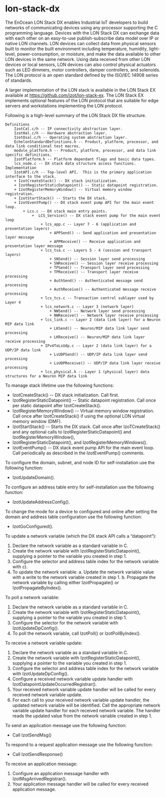 # lon-stack-dx
The EnOcean LON Stack DX enables Industrial IoT developers to build networks of communicating devices using any processor supporting the C programming language. Devices with the LON Stack DX can exchange data with each other on an easy-to-use publish-subscribe data model over IP or native LON channels. LON devices can collect data from physical sensors built to monitor the built environment including temperature, humidity, light-level, power-consumption, or moisture, and make the data available to other LON devices in the same network. Using data received from other LON devices or local sensors, LON devices can also control physical actuators such as LED dimmers, motor controllers, damper controllers, and solenoids. The LON protocol is an open standard defined by the ISO/IEC 14908 series of standards.

A larger implementation of the LON stack is available in the LON Stack EX available at https://github.com/izot/lon-stack-ex.  The LON Stack EX implements optional features of the LON protocol that are suitable for edge servers and workstations implementing the LON protocol.  

Following is a high-level summary of the LON Stack DX file structure.

    Definitions
        IzotCal.c/h -- IP connectivity abstraction layer.
        IzotHal.c/h -- Hardware abstraction layer.
        IzotOsal.c/h -- Operating system abstraction layer.
        EchelonStandardDefinitions.h -- Product, platform, processor, and data link conditional test macros.
        module_platform.h -- Product, platform, processor, and data link specific definitions.
        IzotPlatform.h -- Platform dependant flags and basic data types.
        lcs_node.c -- DX stack data structure access functions.
    Implementation
        IzotAPI.c/h -- Top-level API.  This is the primary application interface to the stack.
        + IzotCreateStack() -- DX stack initialization.
        + IzotRegisterStaticDatapoint() -- Static datapoint registration. 
        + IzotRegisterMemoryWindow() -- Virtual memory window registration. 
        + IzotStartStack() -- Starts the DX stack. 
        + IzotEventPump() -- DX stack event pump API for the main event loop. 
            + Lcs.c -- DX stack main entry points. 
                +  LCS_Service() -- DX stack event pump for the main event loop
                    + lcs_app.c -- Layer 7 - 6 (application and presentation layers)
                        + APPSend() -- Send application and presentation layer message
                        + APPReceive() -- Receive application and presentation layer message
                    + lcs_tsa.c -- Layers 5 - 4 (session and transport layers)
                        + SNSend() -- Session layer send processing
                        + SNReceive() -- Session layer receive processing
                        + TPSend() -- Transport layer send processing
                        + TPReceive() -- Transport layer receive processing
                        + AuthSend() -- Authenticated message send processing
                        + AuthReceive() -- Authenticated message receive processing
                    + lcs_tcs.c -- Transaction control sublayer used by Layer 4
                    + lcs_network.c -- Layer 3 (network layer)
                        + NWSend() -- Network layer send processing
                        + NWReceive() -- Network layer receive processing
                    + lcs_link.c -- Layer 2 (data link layer) for a Neuron MIP data link
                        + LKSend() -- Neuron/MIP data link layer send processing 
                        + LKReceive() -- Neuron/MIP data link layer receive processing
                    + IPv4ToLsUdp.c -- Layer 2 (data link layer) for a UDP/IP data link
                        + LsUDPSend() -- UDP/IP data link layer send processing 
                        + LsUDPReceive() -- UDP/IP data link layer receive processing
                    + lcs_physical.h -- Layer 1 (physical layer) data structures for a Neuron MIP data link

To manage stack lifetime use the following functions:
* IzotCreateStack() -- DX stack initialization.  Call first.
* IzotRegisterStaticDatapoint() -- Static datapoint registration.  Call once per static datapoint after IzotCreateStack().
* IzotRegisterMemoryWindow() -- Virtual memory window registration.  Call once after IzotCreateStack() if using the optional LON virtual memory window (DMF).
* IzotStartStack() -- Starts the DX stack.  Call once after IzoTCreateStack() and any optional calls to IzotRegisterStaticDatapoint() and IzotRegisterMemoryWindow(), 
* IzotRegisterStaticDatapoint(), and IzotRegisterMemoryWindows().
* IzotEventPump() -- DX stack event pump API for the main event loop.  Call periodically as described in the IzotEventPump() comments.

To configure the domain, subnet, and node ID for self-installation use the following function:
* IzotUpdateDomain().

To configure an address table entry for self-installation use the following function:
* IzotUpdateAddressConfig().

To change the mode for a device to configured and online after setting the domain and address table configuration use the following function:
* IzotGoConfigured().

To update a network variable (which the DX stack API calls a “datapoint”):
1.	Declare the network variable as a standard variable in C.
2.	Create the network variable with IzotRegisterStaticDatapoint(), supplying a pointer to the variable you created in step 1.
3.	Configure the selector and address table index for the network variable with c).
4.	To update the network variable:
a.	Update the network variable value with a write to the network variable created in step 1.
b.	Propagate the network variable by calling either IzotPropagate() or IzotPropagateByIndex(). 

To poll a network variable:
1.	Declare the network variable as a standard variable in C.
2.	Create the network variable with IzotRegisterStaticDatapoint(), supplying a pointer to the variable you created in step 1.
3.	Configure the selector for the network variable with IzotUpdateDpConfig().
4.	To poll the network variable, call IzotPoll() or IzotPollByIndex().

To receive a network variable update:
1.	Declare the network variable as a standard variable in C.
2.	Create the network variable with IzotRegisterStaticDatapoint(), supplying a pointer to the variable you created in step 1.
3.	Configure the selector and address table index for the network variable with IzotUpdateDpConfig().
4.	Configure a received network variable update handler with IzotDatapointUpdateOccurredRegistrar().
5.	Your received network variable update handler will be called for every received network variable update.
6.	For each call to your received network variable update handler, the updated network variable will be identified.  Call the appropriate network variable update handler for each received network variable.  The handler reads the updated value from the network variable created in step 1.

To send an application message use the following function:
* Call IzotSendMsg()

To respond to a request application message use the following function:
* Call IzotSendResponse()

To receive an application message:
1.	Configure an application message handler with IzotMsgArrivedRegistrar().
2.	Your application message handler will be called for every received application message.
	